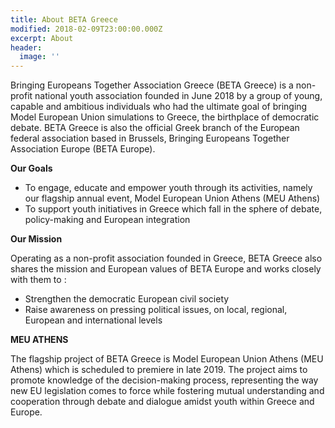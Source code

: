 ```yaml
---
title: About BETA Greece
modified: 2018-02-09T23:00:00.000Z
excerpt: About
header:
  image: ''
---
```

Bringing Europeans Together Association Greece (BETA Greece) is a non-profit national youth association founded in June 2018 by a group of young, capable and ambitious individuals who had the ultimate goal of bringing Model European Union simulations to Greece, the birthplace of democratic debate. BETA Greece is also the official Greek branch of the European federal association based in Brussels, Bringing Europeans Together Association Europe (BETA Europe).

**Our Goals**

*  To engage, educate and empower youth through its activities, namely our flagship annual event, Model European Union Athens (MEU Athens)
* To support youth initiatives in Greece which fall in the sphere of debate, policy-making and European integration

**Our Mission**

Operating as a non-profit association founded in Greece, BETA Greece also shares the mission and European values of BETA Europe and works closely with them to:

* Strengthen the democratic European civil society
* Raise awareness on pressing political issues, on local, regional, European and international levels

**MEU ATHENS**



 The flagship project of BETA Greece is Model European Union Athens (MEU Athens) which is scheduled to premiere in late 2019. The project aims to promote knowledge of the decision-making process, representing the way new EU legislation comes to force while fostering mutual understanding and cooperation through debate and dialogue amidst youth within Greece and Europe.
